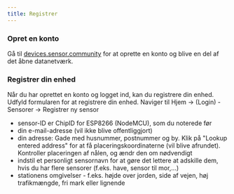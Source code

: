 ```yaml
---
title: Registrer
---
```


### Opret en konto

Gå til [devices.sensor.community](https://devices.sensor.community/) for at oprette en konto og blive en del af det åbne datanetværk.


### Registrer din enhed
Når du har oprettet en konto og logget ind, kan du registrere din enhed. Udfyld formularen for at registrere din enhed. Naviger til Hjem -> (Login) - Sensorer -> Registrer ny sensor

* sensor-ID er ChipID for ESP8266 (NodeMCU), som du noterede før
* din e-mail-adresse (vil ikke blive offentliggjort)
* din adresse: Gade med husnummer, postnummer og by. Klik på "Lookup entered address" for at få placeringskoordinaterne (vil blive afrundet). Kontroller placeringen af nålen, og ændr den om nødvendigt
* indstil et personligt sensornavn for at gøre det lettere at adskille dem, hvis du har flere sensorer (f.eks. have, sensor til mor,...)
* stationens omgivelser - f.eks. højde over jorden, side af vejen, høj trafikmængde, fri mark eller lignende
